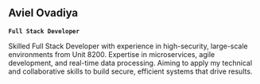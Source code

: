 ## Aviel Ovadiya

**`Full Stack Developer`**

Skilled Full Stack Developer with experience in high-security, large-scale environments from Unit 8200.
Expertise in microservices, agile development, and real-time data processing. Aiming to apply my technical and
collaborative skills to build secure, efficient systems that drive results.


<!--
**AvielO/AvielO** is a ✨ _special_ ✨ repository because its `README.md` (this file) appears on your GitHub profile.

Here are some ideas to get you started:

- 🔭 I’m currently working on ...
- 🌱 I’m currently learning ...
- 👯 I’m looking to collaborate on ...
- 🤔 I’m looking for help with ...
- 💬 Ask me about ...
- 📫 How to reach me: ...
- 😄 Pronouns: ...
- ⚡ Fun fact: ...
-->
